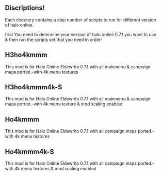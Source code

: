 
## Discriptions!

Each directory contains a step number of scripts to run for different version of halo online.

first You need to determine your version of halo online 0.7.1 you want to use & then run the scripts set that you need in order!

## H3ho4kmmm
This mod is for Halo Online Eldewrito 0.7.1 with all mainmenu & campaign maps ported.-with 4k menu textures

## H3ho4kmmm4k-S
This mod is for Halo Online Eldewrito 0.7.1 with all mainmenu & campaign maps ported.-with 4k menu texture & mod scaling enabled

## Ho4kmmm
This mod is for Halo Online Eldewrito 0.7.1 with all campaign maps ported.-with 4k menu textures

## Ho4kmmm4k-S
This mod is for Halo Online Eldewrito 0.7.1 with all campaign maps ported.-with 4k menu textures & mod scaling enabled
